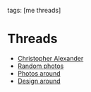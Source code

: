 tags: [me threads]

# Threads

* [Christopher Alexander](https://twitter.com/CaYD4D/status/1159153732359196672)
* [Random photos](https://twitter.com/CaYD4D/status/1145623748126617601)
* [Photos around](https://twitter.com/CaYD4D/status/1147660911299178497)
* [Design around](https://twitter.com/CaYD4D/status/1127269618018672640)
